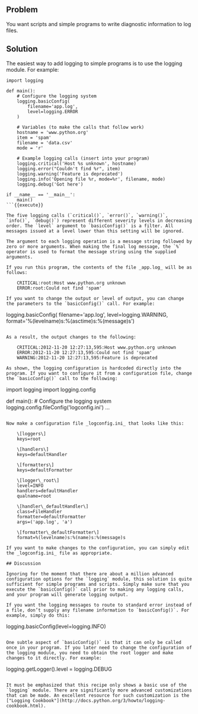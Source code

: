 ## Problem

You want scripts and simple programs to write diagnostic information to log files.

## Solution

The easiest way to add logging to simple programs is to use the logging module. For example:

```
import logging

def main():
    # Configure the logging system
    logging.basicConfig(
        filename='app.log',
        level=logging.ERROR
    )

    # Variables (to make the calls that follow work)
    hostname = 'www.python.org'
    item = 'spam'
    filename = 'data.csv'
    mode = 'r'

    # Example logging calls (insert into your program)
    logging.critical('Host %s unknown', hostname)
    logging.error("Couldn't find %r", item)
    logging.warning('Feature is deprecated')
    logging.info('Opening file %r, mode=%r', filename, mode)
    logging.debug('Got here')

if __name__ == '__main__':
    main()
```{{execute}}

The five logging calls (`critical()`, `error()`, `warning()`, `info()`, `debug()`) represent different severity levels in decreasing order. The `level` argument to `basicConfig()` is a filter. All messages issued at a level lower than this setting will be ignored.

The argument to each logging operation is a message string followed by zero or more arguments. When making the final log message, the `%` operator is used to format the message string using the supplied arguments.

If you run this program, the contents of the file _app.log_ will be as follows:

    CRITICAL:root:Host www.python.org unknown
    ERROR:root:Could not find 'spam'

If you want to change the output or level of output, you can change the parameters to the `basicConfig()` call. For example:

```
logging.basicConfig(
     filename='app.log',
     level=logging.WARNING,
     format='%(levelname)s:%(asctime)s:%(message)s')
```{{execute}}

As a result, the output changes to the following:

    CRITICAL:2012-11-20 12:27:13,595:Host www.python.org unknown
    ERROR:2012-11-20 12:27:13,595:Could not find 'spam'
    WARNING:2012-11-20 12:27:13,595:Feature is deprecated

As shown, the logging configuration is hardcoded directly into the program. If you want to configure it from a configuration file, change the `basicConfig()` call to the following:

```
import logging
import logging.config

def main():
    # Configure the logging system
    logging.config.fileConfig('logconfig.ini')
    ...
```{{execute}}

Now make a configuration file _logconfig.ini_ that looks like this:

    \[loggers\]
    keys=root

    \[handlers\]
    keys=defaultHandler

    \[formatters\]
    keys=defaultFormatter

    \[logger\_root\]
    level=INFO
    handlers=defaultHandler
    qualname=root

    \[handler\_defaultHandler\]
    class=FileHandler
    formatter=defaultFormatter
    args=('app.log', 'a')

    \[formatter\_defaultFormatter\]
    format=%(levelname)s:%(name)s:%(message)s

If you want to make changes to the configuration, you can simply edit the _logconfig.ini_ file as appropriate.

## Discussion

Ignoring for the moment that there are about a million advanced configuration options for the `logging` module, this solution is quite sufficient for simple programs and scripts. Simply make sure that you execute the `basicConfig()` call prior to making any logging calls, and your program will generate logging output.

If you want the logging messages to route to standard error instead of a file, don’t supply any filename information to `basicConfig()`. For example, simply do this:

```
logging.basicConfig(level=logging.INFO)
```{{execute}}

One subtle aspect of `basicConfig()` is that it can only be called once in your program. If you later need to change the configuration of the logging module, you need to obtain the root logger and make changes to it directly. For example:

```
logging.getLogger().level = logging.DEBUG
```{{execute}}

It must be emphasized that this recipe only shows a basic use of the `logging` module. There are significantly more advanced customizations that can be made. An excellent resource for such customization is the ["Logging Cookbook"](http://docs.python.org/3/howto/logging-cookbook.html).